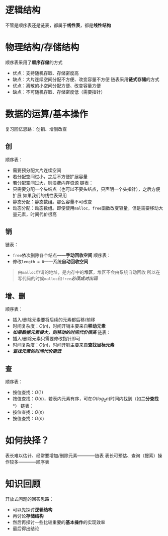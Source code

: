 # 逻辑结构
不管是顺序表还是链表，都属于**线性表**，都是**线性结构**
# 物理结构/存储结构
顺序表采用了**顺序存储**的方式
- 优点：支持随机存取、存储密度高
- 缺点：大片连续空间分配不方便、改变容量不方便
链表采用**链式存储**的方式
- 优点：离散的小空间分配方便、改变容量方便
- 缺点：不可随机存取、存储密度低（需要指针）
# 数据的运算/基本操作
复习回忆思路：创销、增删改查
## 创
顺序表：
- 需要预分配大片连续空间
- 若分配空间过小，之后不方便扩展容量
- 若分配空间过大，则浪费内存资源
链表：
- 只需要分配一个头结点（也可以不要头结点，只声明一个头指针），之后方便扩展
如果我们的线性表采用
- 静态分配：静态数组。那么容量不可改变
- 动态分配：动态数组。即便使用`malloc, free`函数改变容量，但是需要移动大量元素，时间代价很高
## 销
链表：
- `free`依次删除各个结点——**手动回收空间**
顺序表：
- 修改`length = 0`——系统**自动回收空间**

>由`malloc`申请的地址，是内存中的**堆区**，堆区不会由系统自动回收
>所以在写代码的时候`malloc`和`free`***必须成对出现***
## 增、删
顺序表：
- 插入/删除元素要将后续的元素都后移/前移
- 时间复杂度：$O(n)$，时间开销主要来自**移动元素**
- ***如果数据元素很大，则移动的时间代价很高***
链表：
- 插入/删除元素只需要修改指针即可
- 时间复杂度：$O(n)$，时间开销主要来自**查找目标元素**
- ***查找元素的时间代价更低***
## 查
顺序表：
- 按位查找：$O(1)$
- 按值查找：$O(n)$，若表内元素有序，可在$O(log_2 n)$时间内找到（如**二分查找***）
链表：
- 按位查找：$O(n)$
- 按值查找：$O(n)$
# 如何抉择？
表长难以估计、经常要增加/删除元素————链表
表长可预估、查询（搜索）操作较多————顺序表
# 知识回顾
开放式问题的回答思路：
- 可以先探讨**逻辑结构**
- 再讨论**存储结构**
- 然后再探讨一些比较重要的**基本操作**的实现效率
- 最后得出结论
